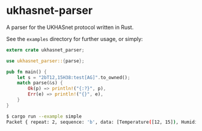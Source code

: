 # ukhasnet-parser

A parser for the UKHASnet protocol written in Rust.

See the `examples` directory for further usage, or simply:

```rust
extern crate ukhasnet_parser;

use ukhasnet_parser::{parse};

pub fn main() {
    let s = "2bT12,15H38:test[AG]".to_owned();
    match parse(&s) {
        Ok(p) => println!("{:?}", p),
        Err(e) => println!("{}", e),
    }
}
```

```sh
$ cargo run --example simple
Packet { repeat: 2, sequence: 'b', data: [Temperature([12, 15]), Humidity([38])], comment: Some("test"), path: ["AG"] }
```
